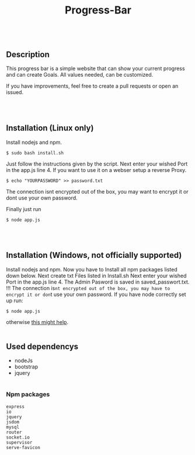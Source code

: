 
<h1 align="center">

  Progress-Bar
</h1>
<br/><br/>

## Description 
This progress bar is a simple website that can show your current progress and
can create Goals. All values needed, can be customized. 

If you have improvements, feel free to create a pull requests or open an issued.

<br/><br/>
## Installation (Linux only)
Install nodejs and npm.
```
$ sudo bash install.sh
```
Just follow the instructions given by the script.
Next enter your wished Port in the app.js line 4.
If you want to use it on a webser setup a reverse Proxy.
```
$ echo "YOURPASSWORD" >> password.txt
```
The connection isnt encrypted out of the box, you may want to encrypt it or dont use your own password.

Finally just run 
```
$ node app.js 
```
<br/><br/>
## Installation (Windows, not officially supported)

Install nodejs and npm.
Now you have to Install all npm packages listed down below.
Next create txt Files listed in Install.sh
Next enter your wished Port in the app.js line 4.
The Admin Pasword is saved in saved_passwort.txt.
!!! The connection is`nt encrypted out of the box, you may have to encrypt it or don`t use your own password.
If you have node correctly set up run:
```
$ node app.js
```
otherwise [this might help](https://docs.microsoft.com/en-us/windows/dev-environment/javascript/nodejs-on-windows).
<br/><br/>
## Used dependencys
* nodeJs
* bootstrap
* jquery
<br/><br/>
### Npm packages
    express 
    io
    jquery
    jsdom 
    mysql 
    router
    socket.io
    supervisor
    serve-favicon
